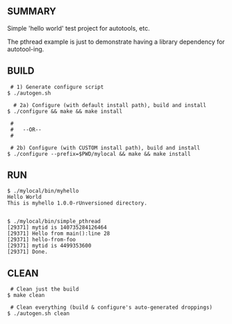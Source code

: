 
SUMMARY
-------
Simple 'hello world' test project for autotools, etc.

The pthread example is just to demonstrate having a 
library dependency for autotool-ing.


BUILD
-----

     # 1) Generate configure script
    $ ./autogen.sh

      # 2a) Configure (with default install path), build and install
    $ ./configure && make && make install
     
     #
     #   --OR--
     #

     # 2b) Configure (with CUSTOM install path), build and install
    $ ./configure --prefix=$PWD/mylocal && make && make install


RUN
---

    $ ./mylocal/bin/myhello 
    Hello World
    This is myhello 1.0.0-rUnversioned directory.


    $ ./mylocal/bin/simple_pthread 
    [29371] mytid is 140735284126464
    [29371] Hello from main():line 28
    [29371] hello-from-foo
    [29371] mytid is 4499353600
    [29371] Done.


CLEAN
-----

     # Clean just the build
    $ make clean

     # Clean everything (build & configure's auto-generated droppings)
    $ ./autogen.sh clean


